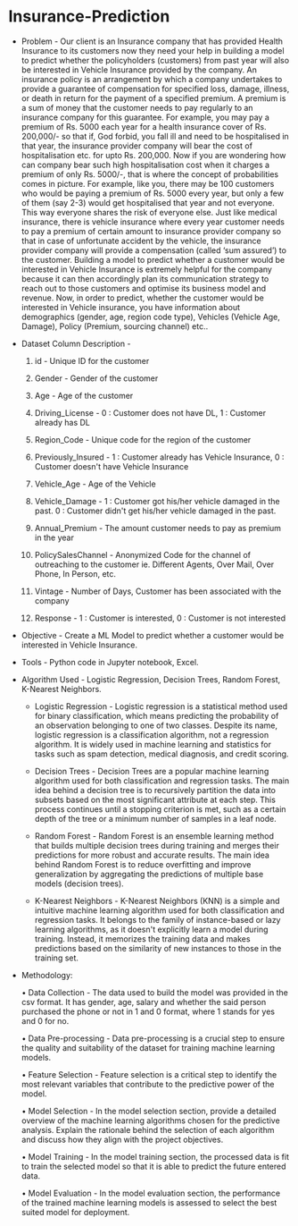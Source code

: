 

# Insurance-Prediction

+ Problem -
    Our client is an Insurance company that has provided Health Insurance to its customers now they need your help in building a model to predict whether the policyholders (customers) from past year will also be interested in Vehicle Insurance provided by the company. An insurance policy is an arrangement by which a company undertakes to provide a guarantee of compensation for specified loss, damage, illness, or death in return for the payment of a specified premium. A premium is a sum of money that the customer needs to pay regularly to an insurance company for this guarantee. For example, you may pay a premium of Rs. 5000 each year for a health insurance cover of Rs. 200,000/- so that if, God forbid, you fall ill and need to be hospitalised in that year, the insurance provider company will bear the cost of hospitalisation etc. for upto Rs. 200,000. Now if you are wondering how can company bear such high hospitalisation cost when it charges a premium of only Rs. 5000/-, that is where the concept of probabilities comes in picture. For example, like you, there may be 100 customers who would be paying a premium of Rs. 5000 every year, but only a few of them (say 2-3) would get hospitalised that year and not everyone. This way everyone shares the risk of everyone else. Just like medical insurance, there is vehicle insurance where every year customer needs to pay a premium of certain amount to insurance provider company so that in case of unfortunate accident by the vehicle, the insurance provider company will provide a compensation (called ‘sum assured’) to the customer. Building a model to predict whether a customer would be interested in Vehicle Insurance is extremely helpful for the company because it can then accordingly plan its communication strategy to reach out to those customers and optimise its business model and revenue. Now, in order to predict, whether the customer would be interested in Vehicle insurance, you have information about demographics (gender, age, region code type), Vehicles (Vehicle Age, Damage), Policy (Premium, sourcing channel) etc..

+ Dataset Column Description - 

    1. id - Unique ID for the customer
  
    2. Gender - Gender of the customer
  
    3. Age - Age of the customer
  
    4. Driving_License - 0 : Customer does not have DL, 1 : Customer already has DL
  
    5. Region_Code - Unique code for the region of the customer
  
    6. Previously_Insured - 1 : Customer already has Vehicle Insurance, 0 : Customer doesn't have Vehicle Insurance
  
    7. Vehicle_Age - Age of the Vehicle
  
    8. Vehicle_Damage - 1 : Customer got his/her vehicle damaged in the past. 0 : Customer didn't get his/her vehicle damaged in the past.
  
    9. Annual_Premium - The amount customer needs to pay as premium in the year
  
    10. PolicySalesChannel - Anonymized Code for the channel of outreaching to the customer ie. Different Agents, Over Mail, Over Phone, In Person, etc.
  
    11. Vintage - Number of Days, Customer has been associated with the company
  
    12. Response - 1 : Customer is interested, 0 : Customer is not interested

+ Objective - Create a ML Model to predict whether a customer would be interested in Vehicle Insurance.

+ Tools - Python code in Jupyter notebook, Excel.

+ Algorithm Used - Logistic Regression, Decision Trees, Random Forest, K-Nearest Neighbors.

  + Logistic Regression - Logistic regression is a statistical method used for binary classification, which means predicting the probability of an observation belonging to one of two classes. Despite its name, logistic regression is a classification algorithm, not a regression algorithm. It is widely used in machine learning and statistics for tasks such as spam detection, medical diagnosis, and credit scoring.
 
  + Decision Trees - Decision Trees are a popular machine learning algorithm used for both classification and regression tasks. The main idea behind a decision tree is to recursively partition the data into subsets based on the most significant attribute at each step. This process continues until a stopping criterion is met, such as a certain depth of the tree or a minimum number of samples in a leaf node.
 
  + Random Forest - Random Forest is an ensemble learning method that builds multiple decision trees during training and merges their predictions for more robust and accurate results. The main idea behind Random Forest is to reduce overfitting and improve generalization by aggregating the predictions of multiple base models (decision trees).
 
  + K-Nearest Neighbors - K-Nearest Neighbors (KNN) is a simple and intuitive machine learning algorithm used for both classification and regression tasks. It belongs to the family of instance-based or lazy learning algorithms, as it doesn't explicitly learn a model during training. Instead, it memorizes the training data and makes predictions based on the similarity of new instances to those in the training set.

 
+ Methodology:
  
  •	Data Collection - The data used to build the model was provided in the csv format. It has gender, age, salary and whether the said person purchased the phone or not in 1 and 0 
    format, where 1 stands for yes and 0 for no.

  •	Data Pre-processing - Data pre-processing is a crucial step to ensure the quality and suitability of the dataset for training machine learning models.

  •	Feature Selection - Feature selection is a critical step to identify the most relevant variables that contribute to the predictive power of the model.

  •	Model Selection - In the model selection section, provide a detailed overview of the machine learning algorithms chosen for the predictive analysis. Explain the rationale behind the 
    selection of each algorithm and discuss how they align with the project objectives.
  
  •	Model Training - In the model training section, the processed data is fit to train the selected model so that it is able to predict the future entered data.

  •	Model Evaluation - In the model evaluation section, the performance of the trained machine learning models is assessed to select the best suited model for deployment.
